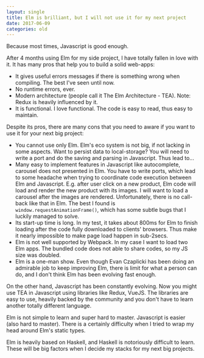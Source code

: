 ```yaml
---
layout: single
title: Elm is brilliant, but I will not use it for my next project
date: 2017-06-09
categories: old
---
```


Because most times, Javascript is good enough.

After 4 months using Elm for my side project, I have totally fallen in love with it.
It has many pros that help you to build a solid web-apps:
- It gives useful errors messages if there is something wrong when compiling. The best I've seen until now.
- No runtime errors, ever.
- Modern architecture (people call it The Elm Architecture - TEA). Note: Redux is heavily influenced by it.
- It is functional. I love functional. The code is easy to read, thus easy to maintain.

Despite its pros, there are many cons that you need to aware if you want to use it for your next big project:
- You cannot use only Elm. Elm's eco system is not big, if not lacking in some aspects. Want to persist data to local-storage? You will need to write a port and do the saving and parsing in Javascript. Thus lead to...
- Many easy to implement features in Javascript like autocomplete, carousel does not presented in Elm. You have to write ports, which lead to some headache when trying to coordinate code execution between Elm and Javascript. E.g. after user click on a new product, Elm code will load and render the new product with its images. I will want to load a carousel after the images are rendered. Unfortunately, there is no call-back like that in Elm. The best I found is ```window.requestAnimationFrame()```, which has some subtle bugs that I luckily managed to solve.
- Its start-up time is long. In my test, it takes about 800ms for Elm to finish loading after the code fully downloaded to clients' browsers. Thus make it nearly impossible to make page load happen in sub-2secs.
- Elm is not well supported by Webpack. In my case I want to load two Elm apps. The bundled code does not able to share codes, so my JS size was doubled.
- Elm is a one-man show. Even though Evan Czaplicki has been doing an admirable job to keep improving Elm, there is limit for what a person can do, and I don't think Elm has been evolving fast enough.

On the other hand, Javascript has been constantly evolving. Now you might use TEA in Javascript using libraries like Redux, VueJS. The libraries are easy to use, heavily backed by the community and you don't have to learn another totally different language.

Elm is not simple to learn and super hard to master. Javascript is easier (also hard to master). There is a certainly difficulty when I tried to wrap my head around Elm's static types.

Elm is heavily based on Haskell, and Haskell is notoriously difficult to learn. These will be big factors when I decide my stacks for my next big projects.
